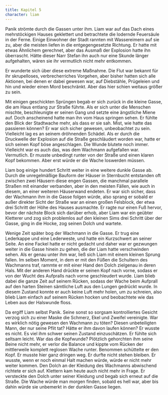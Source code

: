 ```yaml
---
title: Kapitel 5
character: liam
---
```

Panik strömte durch die Gassen unter ihm. Liam war auf das Dach eines mehrstöckigen Hauses geklettert und betrachtete die lodernde Feuersäule in der Ferne. Einige Einwohner der Stadt rannten mit Wassereimern auf sie zu, aber die meisten liefen in die entgegengesetzte Richtung. Er hatte mit etwas Ähnlichem gerechnet, aber das Ausmaß der Explosion hatte ihn überrascht. Hätte dieser Narr Stefan ihn auch nur eine Skunde länger aufgehalten, wären sie ihr vermutlich nicht mehr entkommen.

Er wunderte sich über diese extreme Maßnahme. Die Flut war bekannt für ihr skrupelloses, verbrecherriches Vorgehen, aber bisher hatten sich alle Aktionen, bei denen er dabei gewesen war, auf Diebstähle, Prügeleien und hin und wieder einen Mord beschränkt. Aber das hier schien weitaus größer zu sein.

Mit einigen geschickten Sprüngen begab er sich zurück in die kleine Gasse, die am Haus entlang zur Straße führte. Als er sich unter die Menschen mischte, beschleunigte er seinen Gang und setzte eine ängstliche Miene auf. Doch anscheinend hatte man ihn vom Haus springen sehen. Er fühlte den Blick der Stadtwache mehr, als dass er sie sah. Mist, wie hatte das passieren können? Er war sich sicher gewesen, unbeobachtet zu sein. Vielleicht lag es an seinem dröhnenden Schädel. Als er durch die Druckwelle der Explosion auf die Straße geschläudert worden war, hatte er sich seinen Kopf böse angeschlagen. Die Wunde blutete noch immer. Vielleicht war es auch das, was dem Wachmann aufgefallen war. Vermutlich. Er musste unbedingt runter von der Straße und einen klaren Kopf bekommen. Aber erst würde er die Wache loswerden müssen.

Liam bog einige hundert Schritt weiter in eine weitere dunkle Gasse ab. Durch die unregelmäßige Bauform der Häuser in Sternbucht entstanden oft zwischen zwei Häusern diese engen Gassen, die manchmal parallele Straßen mit einander verbanden, aber in den meisten Fällen, wie auch in diesem, an einer weiteren Häuserwand endeten. Er war sich sicher, dass der Wachmann ihm in die Gasse folgen würde, also sprang er sobald er außer direkter Sicht der Straße war an einen großen Felsblock, der etwa drei Schritt der Höhe des Hauses ausmachte. Er ragte nur einen Fuß hervor, bevor der nächste Block sich darüber erhob, aber Liam war ein geübter Kletterer und zog sich problemlos auf den kleinen Sims drei Schritt über der Gasse, ging in die Hocke, zog seinen Dolch und wartete.

Wenige Zeit später bog der Wachmann in die Gasse. Er trug eine Lederkappe und eine Lederweste, und hatte ein Kurzschwert an seiner Seite. An eine Fackel hatte er nicht gedacht und daher war er gezwungen weiter in die Gasse hinein zu gehen, die der Liam hatte verschwinden sehen. Als er genau unter ihm war, ließ sich Liam mit einem kleinen Sprung fallen. Im selben Moment, in dem er mit den Füßen die Schultern des Wachmanns traf, rammte er mit einer Hand den Dolch zielgenau in deren Hals. Mit der anderen Hand drückte er seinen Kopf nach vorne, sodass er von der Wucht des Aufpralls nach vorne geschleudert wurde. Liam blieb dabei die ganze Zeit auf seinem Rücken, sodass der Wache beim Aufprall auf den harten Steinen sämtliche Luft aus den Lungen gedrückt wurde. In diesem Zustand konnte er auch keine Luft mehr holen, um zu schreien, also blieb Liam einfach auf seinem Rücken hocken und beobachtete wie das Leben aus der Halswunde floss.

Da ergiff Liam selbst Panik. Seine sonst so sorgsam kontrolliertes Gesicht verzog sich zu einer Maske die Schmerz, Ekel und Zweifel vereinigte. War es wirklich nötig gewesen den Wachmann zu töten? Diesen unbeteiligten Mann, der nur seine Pflit tat? Hätte er ihm davon laufen können? Er wusste es nicht. Es viel ihm schwer seinen Zustand einzuschätzen. Er fühlte sich seltsam leicht. War das die Kopfwunde? Plötzlich gehorchten ihm seine Beine nicht mehr, er verlor die Balance und kippte vom Rücken der mittlerweile komplett reglosen Wache runter. Benommen schüttelte er den Kopf. Er musste hier ganz dringen weg. Er durfte nicht stehen bleiben. Er wusste, wenn er noch einmal Halt machen würde, würde er nicht mehr weiter kommen. Den Dolch an der Kleidung des Wachmanns abwischend richtete er sich auf. Klettern kam heute auch nicht mehr in Frage. Er versteckte den Dolch unter seiner Kleidung und begab sich erneut auf die Straße. Die Wache würde man morgen finden, sobald es hell war, aber bis dahin würde sie unbemerkt in der dunklen Gasse liegen.
